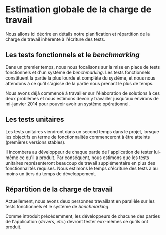 # Estimation globale de la charge de travail

Nous allons ici décrire en détails notre planification et répartition de la charge de travail inhérente à l'écriture des tests.

## Les tests fonctionnels et le *benchmarking*

Dans un premier temps, nous nous focalisons sur la mise en place de tests fonctionnels et d'un système de *benchmarking*. Les tests fonctionnels constituent la partie la plus lourde et complète du système, et nous nous attendons à ce qu'il s'agisse de la partie nous prenant le plus de temps.

Nous avons déjà commencé à travailler sur l'élaboration de solutions à ces deux problèmes et nous estimons devoir y travailler jusqu'aux environs de mi-janvier 2014 pour pouvoir avoir un système opérationnel.


## Les tests unitaires

Les tests unitaires viendront dans un second temps dans le projet, lorsque les objectifs en terme de fonctionnalités commenceront à être atteints (premières versions stables).

Il incombera au développeur de chaque partie de l'application de tester lui-même ce qu'il a produit. Par conséquent, nous estimons que les tests unitaires représenteront beaucoup de travail supplémentaire en plus des fonctionnalités requises. Nous estimons le temps d'écriture des tests à au moins un tiers du temps de développement.

## Répartition de la charge de travail

Actuellement, nous avons deux personnes travaillant en parallèle sur les tests fonctionnels et le système de *benchmarking*.

Comme introduit précédemment, les développeurs de chacune des parties de l'application (*drivers*, *etc.*) devront tester eux-mêmes ce qu'ils ont produit.
